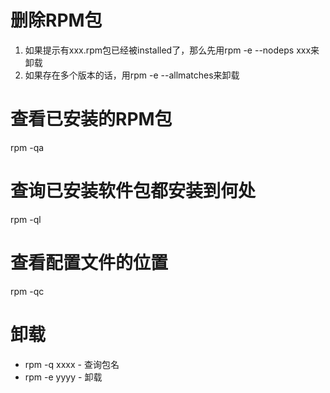# 删除RPM包
1. 如果提示有xxx.rpm包已经被installed了，那么先用rpm -e  --nodeps xxx来卸载
2. 如果存在多个版本的话，用rpm -e --allmatches来卸载

# 查看已安装的RPM包
rpm -qa

# 查询已安装软件包都安装到何处
rpm -ql

# 查看配置文件的位置
rpm -qc

# 卸载
* rpm -q xxxx - 查询包名
* rpm -e yyyy - 卸载